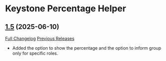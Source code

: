 # Keystone Percentage Helper

## [1.5](https://github.com/ZelionGG/KeystonePercentageHelper/tree/1.5) (2025-06-10)

[Full Changelog](https://github.com/ZelionGG/KeystonePercentageHelper/compare/1.4.6...1.5) [Previous Releases](https://github.com/ZelionGG/KeystonePercentageHelper/releases)

- Added the option to show the percentage and the option to inform group only for specific roles.